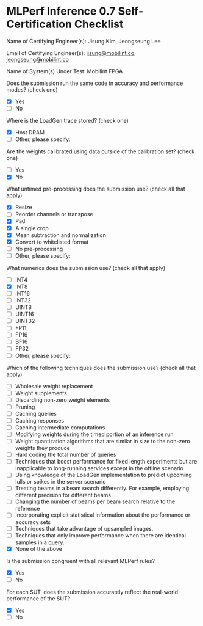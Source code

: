 # MLPerf Inference 0.7 Self-Certification Checklist

Name of Certifying Engineer(s): Jisung Kim, Jeongseung Lee

Email of Certifying Engineer(s): jisung@mobilint.co, jeongseung@mobilint.co

Name of System(s) Under Test: Mobilint FPGA

Does the submission run the same code in accuracy and performance
modes? (check one)

- [x] Yes
- [ ] No

Where is the LoadGen trace stored? (check one)
- [x] Host DRAM
- [ ] Other, please specify:

Are the weights calibrated using data outside of the calibration set?
(check one)

- [ ] Yes
- [x] No

What untimed pre-processing does the submission use? (check all that apply)
- [x] Resize
- [ ] Reorder channels or transpose
- [x] Pad
- [x] A single crop
- [x] Mean subtraction and normalization
- [x] Convert to whitelisted format
- [ ] No pre-processing
- [ ] Other, please specify:

What numerics does the submission use? (check all that apply)
- [ ] INT4
- [x] INT8
- [ ] INT16
- [ ] INT32
- [ ] UINT8
- [ ] UINT16
- [ ] UINT32
- [ ] FP11
- [ ] FP16
- [ ] BF16
- [ ] FP32
- [ ] Other, please specify:

Which of the following techniques does the submission use? (check all
that apply)
- [ ] Wholesale weight replacement
- [ ] Weight supplements
- [ ] Discarding non-zero weight elements
- [ ] Pruning
- [ ] Caching queries
- [ ] Caching responses
- [ ] Caching intermediate computations
- [ ] Modifying weights during the timed portion of an inference run
- [ ] Weight quantization algorithms that are similar in size to the
non-zero weights they produce
- [ ] Hard coding the total number of queries
- [ ] Techniques that boost performance for fixed length experiments but
are inapplicable to long-running services except in the offline
scenario
- [ ] Using knowledge of the LoadGen implementation to predict upcoming
lulls or spikes in the server scenario
- [ ] Treating beams in a beam search differently. For example,
employing different precision for different beams
- [ ] Changing the number of beams per beam search relative to the reference
- [ ] Incorporating explicit statistical information about the performance or accuracy sets
- [ ] Techniques that take advantage of upsampled images.
- [ ] Techniques that only improve performance when there are identical samples in a query.
- [x] None of the above

Is the submission congruent with all relevant MLPerf rules?
- [x] Yes
- [ ] No

For each SUT, does the submission accurately reflect the real-world
performance of the SUT?
- [x] Yes
- [ ] No
